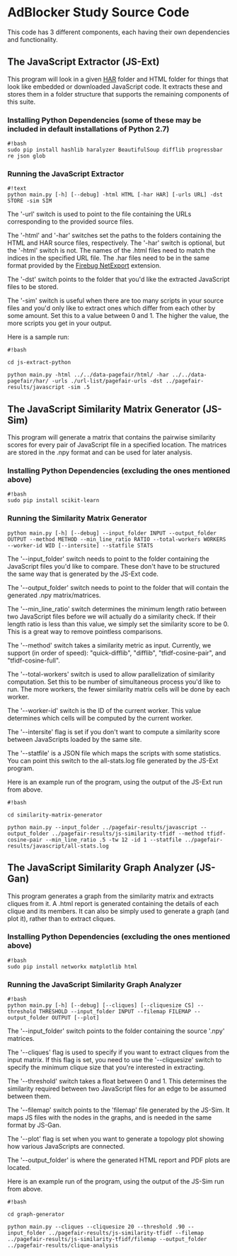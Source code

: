 # **AdBlocker Study Source Code** #

This code has 3 different components, each having their own dependencies and functionality.

## **The JavaScript Extractor (JS-Ext)** ##
This program will look in a given [HAR](https://en.wikipedia.org/wiki/.har) folder and HTML folder for things that look like embedded or downloaded JavaScript code. It extracts these and stores them in a folder structure that supports the remaining components of this suite.

### Installing Python Dependencies (some of these may be included in default installations of Python 2.7)
```
#!bash
sudo pip install hashlib haralyzer BeautifulSoup difflib progressbar re json glob
```

### Running the JavaScript Extractor
```
#!text
python main.py [-h] [--debug] -html HTML [-har HAR] [-urls URL] -dst STORE -sim SIM
```

The '-url' switch is used to point to the file containing the URLs corresponding to the provided source files.

The '-html' and '-har' switches set the paths to the folders containing the HTML and HAR source files, respectively. The '-har' switch is optional, but the '-html' switch is not. The names of the .html files need to match the indices in the specified URL file. The .har files need to be in the same format provided by the [Firebug NetExport](http://www.softwareishard.com/blog/netexport/) extension.

The '-dst' switch points to the folder that you'd like the extracted JavaScript files to be stored.

The '-sim' switch is useful when there are too many scripts in your source files and you'd only like to extract ones which differ from each other by some amount. Set this to a value between 0 and 1. The higher the value, the more scripts you get in your output.

Here is a sample run:

```
#!bash

cd js-extract-python

python main.py -html ../../data-pagefair/html/ -har ../../data-pagefair/har/ -urls ./url-list/pagefair-urls -dst ../pagefair-results/javascript -sim .5
```

## **The JavaScript Similarity Matrix Generator (JS-Sim)** ##
This program will generate a matrix that contains the pairwise similarity scores for every pair of JavaScript file in a specified location. The matrices are stored in the .npy format and can be used for later analysis.

### Installing Python Dependencies (excluding the ones mentioned above)
```
#!bash
sudo pip install scikit-learn
```

### Running the Similarity Matrix Generator
```
python main.py [-h] [--debug] --input_folder INPUT --output_folder OUTPUT --method METHOD --min_line_ratio RATIO --total-workers WORKERS --worker-id WID [--intersite] --statfile STATS
```

The '--input_folder' switch needs to point to the folder containing the JavaScript files you'd like to compare. These don't have to be structured the same way that is generated by the JS-Ext code. 

The '--output_folder' switch needs to point to the folder that will contain the generated .npy matrix/matrices. 

The '--min_line_ratio' switch determines the minimum length ratio between two JavaScript files before we will actually do a similarity check. If their length ratio is less than this value, we simply set the similarity score to be 0. This is a great way to remove pointless comparisons.

The '--method' switch takes a similarity metric as input. Currently, we support (in order of speed): "quick-difflib", "difflib", "tfidf-cosine-pair", and "tfidf-cosine-full".

The '--total-workers' switch is used to allow parallelization of similarity computation. Set this to be number of simultaneous process you'd like to run. The more workers, the fewer similarity matrix cells will be done by each worker.

The '--worker-id' switch is the ID of the current worker. This value determines which cells will be computed by the current worker.

The '--intersite' flag is set if you don't want to compute a similarity score between JavaScripts loaded by the same site.

The '--statfile' is a JSON file which maps the scripts with some statistics. You can point this switch to the all-stats.log file generated by the JS-Ext program.

Here is an example run of the program, using the output of the JS-Ext run from above.

```
#!bash

cd similarity-matrix-generator

python main.py --input_folder ../pagefair-results/javascript --output_folder ../pagefair-results/js-similarity-tfidf --method tfidf-cosine-pair --min_line_ratio .5 -tw 12 -id 1 --statfile ../pagefair-results/javascript/all-stats.log 
```

## **The JavaScript Similarity Graph Analyzer (JS-Gan)** ##
This program generates a graph from the similarity matrix and extracts cliques from it. A .html report is generated containing the details of each clique and its members. It can also be simply used to generate a graph (and plot it), rather than to extract cliques.

### Installing Python Dependencies (excluding the ones mentioned above)
```
#!bash
sudo pip install networkx matplotlib html
```

### Running the JavaScript Similarity Graph Analyzer
```
#!bash
python main.py [-h] [--debug] [--cliques] [--cliquesize CS] --threshold THRESHOLD --input_folder INPUT --filemap FILEMAP --output_folder OUTPUT [--plot]
```

The '--input_folder' switch points to the folder containing the source '.npy' matrices.

The '--cliques' flag is used to specify if you want to extract cliques from the input matrix. If this flag is set, you need to use the '--cliquesize' switch to specify the minimum clique size that you're interested in extracting.

The '--threshold' switch takes a float between 0 and 1. This determines the similarity required between two JavaScript files for an edge to be assumed between them.

The '--filemap' switch points to the 'filemap' file generated by the JS-Sim. It maps JS files with the nodes in the graphs, and is needed in the same format by JS-Gan.

The '--plot' flag is set when you want to generate a topology plot showing how various JavaScripts are connected.

The '--output_folder' is where the generated HTML report and PDF plots are located.

Here is an example run of the program, using the output of the JS-Sim run from above.

```
#!bash

cd graph-generator

python main.py --cliques --cliquesize 20 --threshold .90 --input_folder ../pagefair-results/js-similarity-tfidf --filemap ../pagefair-results/js-similarity-tfidf/filemap --output_folder ../pagefair-results/clique-analysis

```